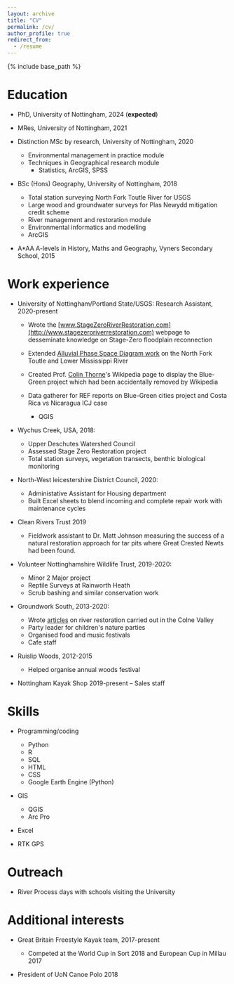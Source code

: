 ```yaml
---
layout: archive
title: "CV"
permalink: /cv/
author_profile: true
redirect_from:
  - /resume
---
```


{% include base_path %}

Education
======
* PhD, University of Nottingham, 2024 (**expected**)
* MRes, University of Nottingham, 2021
* Distinction MSc by research, University of Nottingham, 2020
  * Environmental management in practice module
  * Techniques in Geographical research module
    * Statistics, ArcGIS, SPSS
* BSc (Hons) Geography, University of Nottingham, 2018
  * Total station surveying North Fork Toutle River for USGS
  * Large wood and groundwater surveys for Plas Newydd mitigation credit scheme
  * River management and restoration module
  * Environmental informatics and modelling
  * ArcGIS

* A*AA A-levels in History, Maths and Geography, Vyners Secondary School, 2015

Work experience
======
* University of Nottingham/Portland State/USGS: Research Assistant, 2020-present
  * Wrote the [www.StageZeroRiverRestoration.com](http://www.stagezeroriverrestoration.com) webpage to desseminate knowledge on Stage-Zero floodplain reconnection   
  * Extended [Alluvial Phase Space Diagram work](https://agupubs.onlinelibrary.wiley.com/doi/full/10.1029/2018JF004843) on the North Fork Toutle and Lower Mississippi River
  * Created Prof. [Colin Thorne](https://www.nottingham.ac.uk/geography/people/colin.thorne)'s Wikipedia page to display the Blue-Green project which had been accidentally removed by Wikipedia 
  
  * Data gatherer for REF reports on Blue-Green cities project and Costa Rica vs Nicaragua ICJ case
    * QGIS


* Wychus Creek, USA, 2018: 
  * Upper Deschutes Watershed Council
  * Assessed Stage Zero Restoration project 
  * Total station surveys, vegetation transects, benthic biological monitoring

* North-West leicestershire District Council, 2020:
  * Administative Assistant for Housing department
  * Built Excel sheets to blend incoming and complete repair work with maintenance cycles

* Clean Rivers Trust 2019 
  * Fieldwork assistant to Dr. Matt Johnson measuring the success of a natural restoration approach for tar pits where Great Crested Newts had been found.

* Volunteer Nottinghamshire Wildlife Trust, 2019-2020:
  * Minor 2 Major project 
  * Reptile Surveys at Rainworth Heath
  * Scrub bashing and similar conservation work

* Groundwork South, 2013-2020:
  * Wrote [articles](http://colnecan.org.uk/index.php/all-news/564-river-improvement-works-at-uxbridge-moor) on river restoration carried out in the Colne Valley
  * Party leader for children's nature parties 
  * Organised food and music festivals 
  * Cafe staff

* Ruislip Woods, 2012-2015
  * Helped organise annual woods festival

* Nottingham Kayak Shop 2019-present – Sales staff
  
Skills
======
* Programming/coding
  * Python
  * R
  * SQL
  * HTML 
  * CSS
  * Google Earth Engine (Python)

* GIS
  * QGIS
  * Arc Pro

* Excel

* RTK GPS


  

Outreach
======
* River Process days with schools visiting the University
  
Additional interests 
======
* Great Britain Freestyle Kayak team, 2017-present 
  * Competed at the World Cup in Sort 2018 and European Cup in Millau 2017

* President of UoN Canoe Polo 2018
